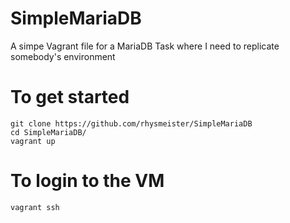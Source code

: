# SimpleMariaDB
A simpe Vagrant file for a MariaDB Task where I need to replicate somebody's environment

# To get started
    git clone https://github.com/rhysmeister/SimpleMariaDB
    cd SimpleMariaDB/
    vagrant up

# To login to the VM
    vagrant ssh